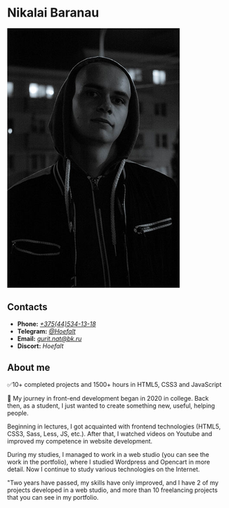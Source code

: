 # Nikalai Baranau

![Nikalai Baranau](assets/photo.jpg)

## Contacts

- **Phone:** *[+375(44)534-13-18](tel:+375445341318)*
- **Telegram:** *[@Hoefalt](tg://resolve?domain=Hoefalt)*
- **Email:** *gurit.nat@bk.ru*
- **Discort:** *Hoefalt*

## About me

✅10+ completed projects and 1500+ hours in HTML5, CSS3 and JavaScript

📌 My journey in front-end development began in 2020 in college. Back then, as a student, I just wanted to create something new, useful, helping people.

Beginning in lectures, I got acquainted with frontend technologies (HTML5, CSS3, Sass, Less, JS, etc.). After that, I watched videos on Youtube and improved my competence in website development.

During my studies, I managed to work in a web studio (you can see the work in the portfolio), where I studied Wordpress and Opencart in more detail. Now I continue to study various technologies on the Internet.

"Two years have passed, my skills have only improved, and I have 2 of my projects developed in a web studio, and more than 10 freelancing projects that you can see in my portfolio.